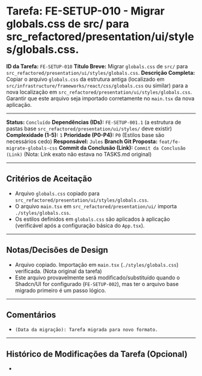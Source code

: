 # Tarefa: FE-SETUP-010 - Migrar globals.css de src/ para src_refactored/presentation/ui/styles/globals.css.

**ID da Tarefa:** `FE-SETUP-010`
**Título Breve:** Migrar `globals.css` de `src/` para `src_refactored/presentation/ui/styles/globals.css`.
**Descrição Completa:**
Copiar o arquivo `globals.css` da estrutura antiga (localizado em `src/infrastructure/frameworks/react/css/globals.css` ou similar) para a nova localização em `src_refactored/presentation/ui/styles/globals.css`. Garantir que este arquivo seja importado corretamente no `main.tsx` da nova aplicação.

---

**Status:** `Concluído`
**Dependências (IDs):** `FE-SETUP-001.1` (a estrutura de pastas base `src_refactored/presentation/ui/styles/` deve existir)
**Complexidade (1-5):** `1`
**Prioridade (P0-P4):** `P0` (Estilos base são necessários cedo)
**Responsável:** `Jules`
**Branch Git Proposta:** `feat/fe-migrate-globals-css`
**Commit da Conclusão (Link):** `Commit da Conclusão (Link)` (Nota: Link exato não estava no TASKS.md original)

---

## Critérios de Aceitação
- Arquivo `globals.css` copiado para `src_refactored/presentation/ui/styles/globals.css`.
- O arquivo `main.tsx` em `src_refactored/presentation/ui/` importa `./styles/globals.css`.
- Os estilos definidos em `globals.css` são aplicados à aplicação (verificável após a configuração básica do `App.tsx`).

---

## Notas/Decisões de Design
- Arquivo copiado. Importação em `main.tsx` (`./styles/globals.css`) verificada. (Nota original da tarefa)
- Este arquivo provavelmente será modificado/substituído quando o Shadcn/UI for configurado (`FE-SETUP-002`), mas ter o arquivo base migrado primeiro é um passo lógico.

---

## Comentários
- `(Data da migração): Tarefa migrada para novo formato.`

---

## Histórico de Modificações da Tarefa (Opcional)
-
